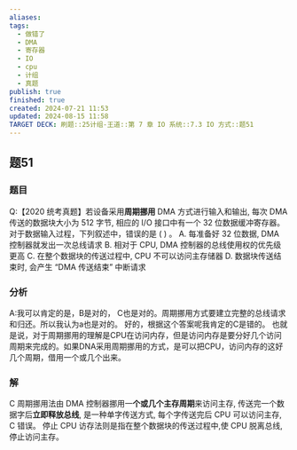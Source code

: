 ```yaml
---
aliases: 
tags:
  - 做错了
  - DMA
  - 寄存器
  - IO
  - cpu
  - 计组
  - 真题
publish: true
finished: true
created: 2024-07-21 11:53
updated: 2024-08-15 11:58
TARGET DECK: 刷题::25计组-王道::第 7 章 IO 系统::7.3 IO 方式::题51
---
```


## 题51
### 题目
Q:【2020 统考真题】若设备采用**周期挪用** DMA 方式进行输入和输出, 每次 DMA 传送的数据块大小为 512 字节, 相应的 I/O 接口中有一个 32 位数据缓冲寄存器。对于数据输入过程，下列叙述中，错误的是 ( ) 。
A. 每准备好 32 位数据, DMA 控制器就发出一次总线请求
B. 相对于 CPU, DMA 控制器的总线使用权的优先级更高
C. 在整个数据块的传送过程中, CPU 不可以访问主存储器
D. 数据块传送结束时, 会产生 “DMA 传送结束” 中断请求
### 分析
A:我可以肯定的是，B是对的， C也是对的。周期挪用方式要建立完整的总线请求和归还。所以我认为a也是对的。
好的，根据这个答案呢我肯定的C是错的。
也就是说，对于周期挪用的理解是CPU在访问内存，但是访问内存是要分好几个访问周期来完成的。如果DNA采用周期挪用的方式，是可以把CPU，访问内存的这好几个周期，借用一个或几个出来。
### 解
C
周期挪用法由 DMA 控制器挪用一**个或几个主存周期**来访问主存, 传送完一个数据字后**立即释放总线**, 是一种单字传送方式, 每个字传送完后 CPU 可以访问主存, C 错误。
停止 CPU 访存法则是指在整个数据块的传送过程中,使 CPU 脱离总线,停止访问主存。
